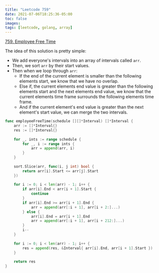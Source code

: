 ```yaml
---
title: "Leetcode 759"
date: 2021-07-06T18:25:36-05:00
toc: false
images:
tags: [leetcode, golang, array]
---
```


[759. Employee Free Time](https://leetcode.com/problems/employee-free-time/)

The idea of this solution is pretty simple:

* We add everyone's intervals into an array of intervals called `arr`.
* Then, we sort `arr` by their start values.
* Then when we loop through `arr`:
    * If the end of the current element is smaller than the following elements start, we know that we have no overlap.
    * Else if, the current elements end value is greater than the following elements start and the next elements end value, we know that the current elements time frame surrounds the following elements time frame.
    * And if the current element's end value is greater than the next element's start value, we can merge the two intervals.

``` go
func employeeFreeTime(schedule [][]*Interval) []*Interval {
    arr := []*Interval{}
    res := []*Interval{}
    
    for _, ints := range schedule {
        for _, i := range ints {
            arr = append(arr, i)
        }
    }
    
    sort.Slice(arr, func(i, j int) bool {
        return arr[i].Start <= arr[j].Start
    })
    
    for i := 0; i < len(arr) - 1; i++ {
        if arr[i].End < arr[i + 1].Start {
            continue
        }
        if arr[i].End >= arr[i + 1].End {
            arr = append(arr[:i + 1], arr[i + 2:]...)
        } else {
            arr[i].End = arr[i + 1].End
            arr = append(arr[:i + 1], arr[i + 212:]...)
        }
        i--        
    }
    
    for i := 0; i < len(arr) - 1; i++ {
        res = append(res, &Interval{ arr[i].End, arr[i + 1].Start })
    }
    
    return res
}
```
